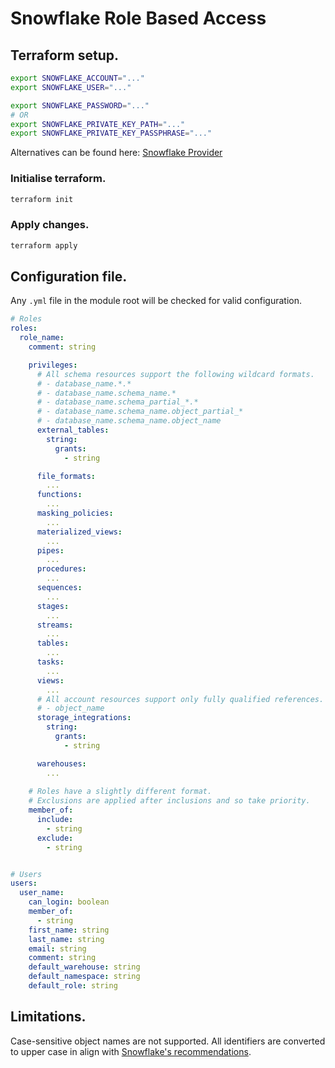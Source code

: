# Snowflake Role Based Access

## Terraform setup.

```bash
export SNOWFLAKE_ACCOUNT="..."
export SNOWFLAKE_USER="..."

export SNOWFLAKE_PASSWORD="..."
# OR
export SNOWFLAKE_PRIVATE_KEY_PATH="..."
export SNOWFLAKE_PRIVATE_KEY_PASSPHRASE="..."
```

Alternatives can be found
here: [Snowflake Provider](https://registry.terraform.io/providers/Snowflake-Labs/snowflake/latest/docs)

### Initialise terraform.
```bash
terraform init
```

### Apply changes.
```bash
terraform apply
```

## Configuration file.
Any `.yml` file in the module root will be checked for valid configuration.
```yaml
# Roles
roles:
  role_name:
    comment: string

    privileges:
      # All schema resources support the following wildcard formats.
      # - database_name.*.*
      # - database_name.schema_name.*
      # - database_name.schema_partial_*.*
      # - database_name.schema_name.object_partial_*
      # - database_name.schema_name.object_name
      external_tables:
        string:
          grants:
            - string

      file_formats:
        ...
      functions:
        ...
      masking_policies:
        ...
      materialized_views:
        ...
      pipes:
        ...
      procedures:
        ...
      sequences:
        ...
      stages:
        ...
      streams:
        ...
      tables:
        ...
      tasks:
        ...
      views:
        ...
      # All account resources support only fully qualified references.
      # - object_name
      storage_integrations:
        string:
          grants:
            - string

      warehouses:
        ...
      
    # Roles have a slightly different format.
    # Exclusions are applied after inclusions and so take priority.
    member_of:
      include:
        - string
      exclude:
        - string


# Users
users:
  user_name:
    can_login: boolean
    member_of:
      - string
    first_name: string
    last_name: string
    email: string
    comment: string
    default_warehouse: string
    default_namespace: string
    default_role: string
```

## Limitations.
Case-sensitive object names are not supported. All identifiers are converted
to upper case in align with [Snowflake's recommendations](https://docs.snowflake.com/en/sql-reference/identifiers-syntax). 